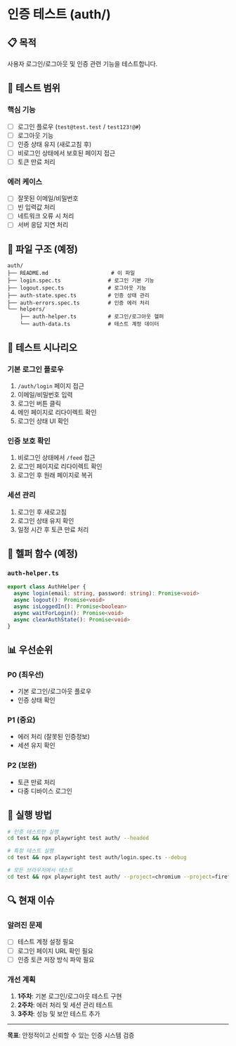 # 인증 테스트 (auth/)

## 📋 목적

사용자 로그인/로그아웃 및 인증 관련 기능을 테스트합니다.

## 🎯 테스트 범위

### 핵심 기능

- [ ] 로그인 플로우 (`test@test.test` / `test123!@#`)
- [ ] 로그아웃 기능
- [ ] 인증 상태 유지 (새로고침 후)
- [ ] 비로그인 상태에서 보호된 페이지 접근
- [ ] 토큰 만료 처리

### 에러 케이스

- [ ] 잘못된 이메일/비밀번호
- [ ] 빈 입력값 처리
- [ ] 네트워크 오류 시 처리
- [ ] 서버 응답 지연 처리

## 📁 파일 구조 (예정)

```
auth/
├── README.md                    # 이 파일
├── login.spec.ts               # 로그인 기본 기능
├── logout.spec.ts              # 로그아웃 기능
├── auth-state.spec.ts          # 인증 상태 관리
├── auth-errors.spec.ts         # 인증 에러 처리
└── helpers/
    ├── auth-helper.ts          # 로그인/로그아웃 헬퍼
    └── auth-data.ts            # 테스트 계정 데이터
```

## 🧪 테스트 시나리오

### 기본 로그인 플로우

1. `/auth/login` 페이지 접근
2. 이메일/비밀번호 입력
3. 로그인 버튼 클릭
4. 메인 페이지로 리다이렉트 확인
5. 로그인 상태 UI 확인

### 인증 보호 확인

1. 비로그인 상태에서 `/feed` 접근
2. 로그인 페이지로 리다이렉트 확인
3. 로그인 후 원래 페이지로 복귀

### 세션 관리

1. 로그인 후 새로고침
2. 로그인 상태 유지 확인
3. 일정 시간 후 토큰 만료 처리

## 🔧 헬퍼 함수 (예정)

### `auth-helper.ts`

```typescript
export class AuthHelper {
  async login(email: string, password: string): Promise<void>
  async logout(): Promise<void>
  async isLoggedIn(): Promise<boolean>
  async waitForLogin(): Promise<void>
  async clearAuthState(): Promise<void>
}
```

## 📊 우선순위

### P0 (최우선)

- 기본 로그인/로그아웃 플로우
- 인증 상태 확인

### P1 (중요)

- 에러 처리 (잘못된 인증정보)
- 세션 유지 확인

### P2 (보완)

- 토큰 만료 처리
- 다중 디바이스 로그인

## 🚀 실행 방법

```bash
# 인증 테스트만 실행
cd test && npx playwright test auth/ --headed

# 특정 테스트 실행
cd test && npx playwright test auth/login.spec.ts --debug

# 모든 브라우저에서 테스트
cd test && npx playwright test auth/ --project=chromium --project=firefox
```

## 🔍 현재 이슈

### 알려진 문제

- [ ] 테스트 계정 설정 필요
- [ ] 로그인 페이지 URL 확인 필요
- [ ] 인증 토큰 저장 방식 파악 필요

### 개선 계획

1. **1주차**: 기본 로그인/로그아웃 테스트 구현
2. **2주차**: 에러 처리 및 세션 관리 테스트
3. **3주차**: 성능 및 보안 테스트 추가

---

**목표**: 안정적이고 신뢰할 수 있는 인증 시스템 검증
